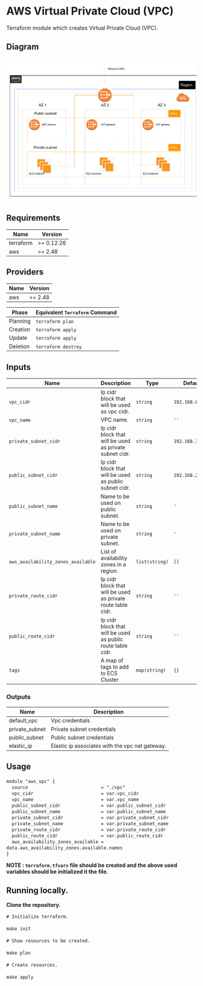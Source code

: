 # AWS Virtual Private Cloud (VPC)

Terraform module which creates Virtual Private Cloud (VPC).

## Diagram

![Architecture Diagram](assets/vpc.png)

## Requirements

| Name      | Version    |
| --------- | ---------- |
| terraform | >= 0.12.26 |
| aws       | >= 2.48    |

## Providers

| Name | Version |
| ---- | ------- |
| aws  | >= 2.48 |

| Phase    | Equivalent `Terraform` Command |
| -------- | ------------------------------ |
| Planning | `terraform plan`               |
| Creation | `terraform apply`              |
| Update   | `terraform apply`              |
| Deletion | `terraform destroy`            |

## Inputs

| Name                               | Description                                                  | Type           | Default          | Required |
| ---------------------------------- | ------------------------------------------------------------ | -------------- | ---------------- | :------: |
| `vpc_cidr`                         | Ip cidr block that will be used as vpc cidr.                 | `string`       | `192.168.0.0/16` |    no    |
| `vpc_name`                         | VPC name.                                                    | `string`       | `''`             |   yes    |
| `private_subnet_cidr`              | Ip cidr block that will be used as private subnet cidr.      | `string`       | `192.168.1.0/24` |    no    |
| `public_subnet_cidr`               | Ip cidr block that will be used as public subnet cidr.       | `string`       | `192.168.2.0/24` |    no    |
| `public_subnet_name`               | Name to be used on public subnet.                            | `string`       | `'`              |   yes    |
| `private_subnet_name`              | Name to be used on private subnet.                           | `string`       | `'`              |   yes    |
| `aws_availability_zones_available` | List of availability zones in a region.                      | `list(string)` | `[]`             |   yes    |
| `private_route_cidr`               | Ip cidr block that will be used as private route table cidr. | `string`       | `''`             |   yes    |
| `public_route_cidr`                | Ip cidr block that will be used as public route table cidr.  | `string`       | `''`             |    no    |
| `tags`                             | A map of tags to add to ECS Cluster                          | `map(string)`  | `{}`             |    no    |

### Outputs

| Name           | Description                                     |
| -------------- | ----------------------------------------------- |
| default_vpc    | Vpc credentials                                 |
| private_subnet | Private subnet credentials                      |
| public_subnet  | Public subnet credentials                       |
| elastic_ip     | Elastic ip associates with the vpc nat gateway. |

## Usage

```hcl
module "aws_vpc" {
  source                           = "./vpc"
  vpc_cidr                         = var.vpc_cidr
  vpc_name                         = var.vpc_name
  public_subnet_cidr               = var.public_subnet_cidr
  public_subnet_name               = var.public_subnet_name
  private_subnet_cidr              = var.private_subnet_cidr
  private_subnet_name              = var.private_subnet_name
  private_route_cidr               = var.private_route_cidr
  public_route_cidr                = var.public_route_cidr
  aws_availability_zones_available = data.aws_availability_zones.available.names
}
```

**NOTE : `terraform.tfvars` file should be created and the above used variables should be initialized it the file.**

## Running locally.

**Clone the repository.**

```
# Initialize terraform.

make init

# Show resources to be created.

make plan

# Create resources.

make apply

```
